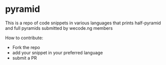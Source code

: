 # pyramid
This is a repo of code snippets in various languages that prints half-pyramid and full pyramids submitted by wecode.ng members


How to contribute:
- Fork the repo
- add your snippet in your preferred language
- submit a PR
